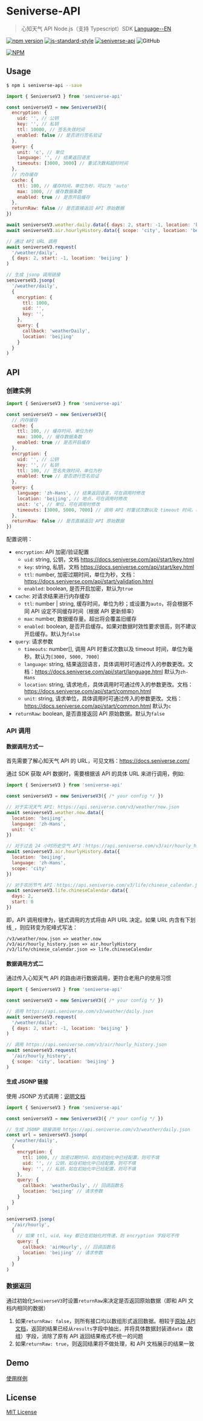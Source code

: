 # Seniverse-API

> 心知天气 API Node.js（支持 Typescript）SDK [Language--EN](./README-EN.md)

[![npm version](https://badge.fury.io/js/seniverse-api.svg)](https://badge.fury.io/js/seniverse-api)  [![js-standard-style](https://img.shields.io/badge/code%20style-standard-brightgreen.svg)](http://standardjs.com) [![seniverse-api](http://img.shields.io/npm/dm/seniverse-api.svg)](https://www.npmjs.com/package/seniverse-api) ![GitHub](https://img.shields.io/github/license/seniverse/seniverse-api)

[![NPM](https://nodei.co/npm/seniverse-api.png?downloads=true&downloadRank=true&stars=true)](https://nodei.co/npm/seniverse-api)


## Usage

```bash
$ npm i seniverse-api --save
```

```javascript
import { SeniverseV3 } from 'seniverse-api'

const seniverseV3 = new SeniverseV3({
  encryption: {
    uid: '', // 公钥
    key: '', // 私钥
    ttl: 10000, // 签名失效时间
    enabled: false // 是否进行签名验证
  },
  query: {
    unit: 'c', // 单位
    language: '', // 结果返回语言
    timeouts: [3000, 3000] // 重试次数和超时时间
  },
  // 内存缓存
  cache: {
    ttl: 100, // 缓存时间，单位为秒，可以为 'auto'
    max: 1000, // 缓存数据条数
    enabled: true // 是否开启缓存
  },
  returnRaw: false // 是否直接返回 API 原始数据
})

await seniverseV3.weather.daily.data({ days: 2, start: -1, location: 'beijing' })
await seniverseV3.air.hourlyHistory.data({ scope: 'city', location: 'beijing' })

// 通过 API URL 调用
await seniverseV3.request(
  '/weather/daily',
  { days: 2, start: -1, location: 'beijing' }
)

// 生成 jsonp 调用链接
seniverseV3.jsonp(
  '/weather/daily',
  {
    encryption: {
      ttl: 1000,
      uid: '',
      key: '',
    },
    query: {
      callback: 'weatherDaily',
      location: 'beijing'
    }
  }
)
```

## API

### 创建实例

```javascript
import { SeniverseV3 } from 'seniverse-api'

const seniverseV3 = new SeniverseV3({
  // 内存缓存
  cache: {
    ttl: 100, // 缓存时间，单位为秒
    max: 1000, // 缓存数据条数
    enabled: true // 是否开启缓存
  },
  encryption: {
    uid: '', // 公钥
    key: '', // 私钥
    ttl: 100, // 签名失效时间，单位为秒
    enabled: true // 是否进行签名验证
  },
  query: {
    language: 'zh-Hans', // 结果返回语言，可在调用时修改
    location: 'beijing', // 地点，可在调用时修改
    unit: 'c', // 单位，可在调用时修改
    timeouts: [3000, 5000, 7000] // 调用 API 时重试次数以及 timeout 时间，单位为毫秒
  },
  returnRaw: false // 是否直接返回 API 原始数据
})
```

配置说明：

- `encryption`: API 加密/验证配置
  - `uid`: string, 公钥，文档 https://docs.seniverse.com/api/start/key.html
  - `key`: string, 私钥，文档 https://docs.seniverse.com/api/start/key.html
  - `ttl`: number, 加密过期时间，单位为秒，文档：https://docs.seniverse.com/api/start/validation.html
  - `enabled`: boolean, 是否开启加密，默认为`true`
- `cache`: 对请求结果进行内存缓存
  - `ttl`: number | string, 缓存时间，单位为秒；或设置为`auto`，将会根据不同 API 设定不同缓存时间（根据 API 更新频率）
  - `max`: number, 数据缓存量。超出将会覆盖旧缓存
  - `enabled`: boolean, 是否开启缓存。如果对数据时效性要求很高，则不建议开启缓存。默认为`false`
- `query`: 请求参数
  - `timeouts`: number[], 调用 API 时重试次数以及 timeout 时间，单位为毫秒。默认为`[3000, 5000, 7000]`
  - `language`: string, 结果返回语言，具体调用时可通过传入的参数更改。文档：https://docs.seniverse.com/api/start/language.html 默认为`zh-Hans`
  - `location`: string, 请求地点，具体调用时可通过传入的参数更改。文档：https://docs.seniverse.com/api/start/common.html
  - `unit`: string, 请求单位，具体调用时可通过传入的参数更改。文档：https://docs.seniverse.com/api/start/common.html 默认为`c`
- `returnRaw`: boolean, 是否直接返回 API 原始数据。默认为`false`

### API 调用

#### 数据调用方式一

首先需要了解心知天气 API 的 URL，可见文档：https://docs.seniverse.com/

通过 SDK 获取 API 数据时，需要根据该 API 的具体 URL 来进行调用，例如:

```javascript
import { SeniverseV3 } from 'seniverse-api'

const seniverseV3 = new SeniverseV3({ /* your config */ })

// 对于实况天气 API: https://api.seniverse.com/v3/weather/now.json
await seniverseV3.weather.now.data({
  location: 'beijing',
  language: 'zh-Hans',
  unit: 'c'
})

// 对于过去 24 小时历史空气 API：https://api.seniverse.com/v3/air/hourly_history.json
await seniverseV3.air.hourlyHistory.data({
  location: 'beijing',
  language: 'zh-Hans',
  scope: 'city'
})

// 对于农历节气 API：https://api.seniverse.com/v3/life/chinese_calendar.json
await seniverseV3.life.chineseCalendar.data({
  days: 2,
  start: 0
})
```

即，API 调用规律为，链式调用的方式将由 API URL 决定。如果 URL 内含有下划线`_`，则应转变为驼峰式写法：

```
/v3/weather/now.json => weather.now
/v3/air/hourly_history.json => air.hourlyHistory
/v3/life/chinese_calendar.json => life.chineseCalendar
```

#### 数据调用方式二

通过传入心知天气 API 的路由进行数据调用，更符合老用户的使用习惯

```javascript
import { SeniverseV3 } from 'seniverse-api'

const seniverseV3 = new SeniverseV3({ /* your config */ })

// 调用 https://api.seniverse.com/v3/weather/daily.json
await seniverseV3.request(
  '/weather/daily',
  { days: 2, start: -1, location: 'beijing' }
)

// 调用 https://api.seniverse.com/v3/air/hourly_history.json
await seniverseV3.request(
  '/air/hourly_history',
  { scope: 'city', location: 'beijing' }
)
```

#### 生成 JSONP 链接

使用 JSONP 方式调用：[说明文档](https://docs.seniverse.com/api/start/jsonp.html)

```javascript
import { SeniverseV3 } from 'seniverse-api'

const seniverseV3 = new SeniverseV3({ /* your config */ })

// 生成 JSONP 链接调用 https://api.seniverse.com/v3/weather/daily.json
const url = seniverseV3.jsonp(
  '/weather/daily',
  {
    encryption: {
      ttl: 1000, // 加密过期时间，如在初始化中已经配置，则可不填
      uid: '', // 公钥，如在初始化中已经配置，则可不填
      key: '', // 私钥，如在初始化中已经配置，则可不填
    },
    query: {
      callback: 'weatherDaily', // 回调函数名
      location: 'beijing' // 请求参数
    }
  }
)

seniverseV3.jsonp(
  '/air/hourly',
  {
    // 如果 ttl, uid, key 都已在初始化时传递，则 encryption 字段可不传
    query: {
      callback: 'airHourly', // 回调函数名
      location: 'beijing' // 请求参数
    }
  }
)
```

### 数据返回

通过初始化`SeniverseV3`时设置`returnRaw`来决定是否返回原始数据（即和 API 文档内相同的数据）

1. 如果`returnRaw: false`，则所有接口均以数组形式返回数据。相较于[原始 API 文档](https://docs.seniverse.com/)，返回的结果已经从`results`字段中抽出，并将具体数据封装进`data`（数组）字段，消除了原有 API 返回结果格式不统一的问题
2. 如果`returnRaw: true`，则返回结果将不做处理，和 API 文档展示的结果一致

## Demo

[使用样例](./src/scripts/demo.ts)

## License

[MIT License](./LICENSE)
